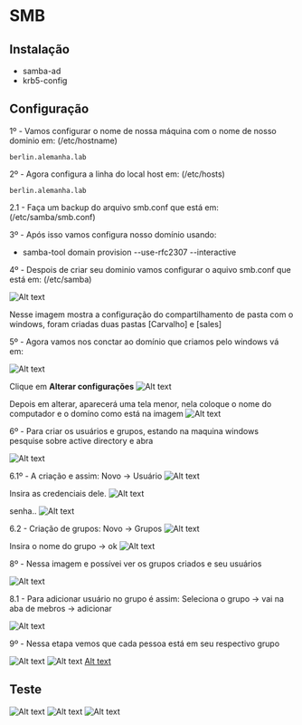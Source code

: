 # SMB

## Instalação

-   samba-ad
-   krb5-config

## Configuração


1º - Vamos configurar o nome de nossa máquina com o nome de nosso dominio em: (/etc/hostname)

    berlin.alemanha.lab

2º - Agora configura a linha do local host em: (/etc/hosts)

    berlin.alemanha.lab

2.1 - Faça um backup do arquivo smb.conf que está em: (/etc/samba/smb.conf)

3º - Após isso vamos configura nosso domínio usando:

-   samba-tool domain provision --use-rfc2307 --interactive

4º - Despois de criar seu dominio vamos configurar o aquivo smb.conf que está em: (/etc/samba)

![Alt text](Fotos-SMB/Foto1.png)

Nesse imagem mostra a configuração do compartilhamento de pasta com o windows, foram criadas duas pastas [Carvalho] e [sales]

5º - Agora vamos nos conctar ao domínio que criamos pelo windows vá em:

![Alt text](Fotos-SMB/Foto2.jpg)

Clique em **Alterar configurações**
![Alt text](Fotos-SMB/Foto3.jpg)

Depois em alterar, aparecerá uma tela menor, nela coloque o nome do computador e o domíno como está na imagem
![Alt text](Fotos-SMB/Foto4.jpg)

6º - Para criar os usuários e grupos, estando na maquina windows pesquise sobre active directory e abra

![Alt text](Fotos-SMB/Foto5.jpg)

6.1º - A criação e assim: Novo -> Usuário
![Alt text](Fotos-SMB/Foto6.jpg)

Insira as credenciais dele.
![Alt text](Fotos-SMB/Foto7.jpg)

senha..
![Alt text](Fotos-SMB/Foto8.jpg)

6.2 - Criação de grupos: Novo -> Grupos
![Alt text](Fotos-SMB/Foto9.jpg)

Insira o nome do grupo -> ok
![Alt text](Fotos-SMB/Foto10.jpg)

8º - Nessa imagem e possívei ver os grupos criados e seu usuários

![Alt text](Fotos-SMB/Foto11.jpg)

8.1 - Para adicionar usuário no grupo é assim: Seleciona o grupo -> vai na aba de mebros -> adicionar 

![Alt text](Fotos-SMB/Foto12.jpg)

9º - Nessa etapa vemos que cada pessoa está em seu respectivo grupo

![Alt text](Fotos-SMB/Foto13.jpg) ![Alt text](Fotos-SMB/Foto14.jpg) [Alt text](index.md)


## Teste

![Alt text](Fotos-SMB/teste.jpg)
![Alt text](Fotos-SMB/Teste1.jpg) 
![Alt text](Fotos-SMB/Teste2.jpg)
